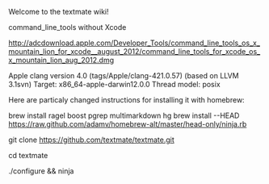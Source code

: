 Welcome to the textmate wiki!

command_line_tools without Xcode

http://adcdownload.apple.com/Developer_Tools/command_line_tools_os_x_mountain_lion_for_xcode__august_2012/command_line_tools_for_xcode_os_x_mountain_lion_aug_2012.dmg

Apple clang version 4.0 (tags/Apple/clang-421.0.57) (based on LLVM 3.1svn) Target: x86_64-apple-darwin12.0.0 Thread model: posix

Here are particaly changed instructions for installing it with homebrew:

brew install ragel boost pgrep multimarkdown hg brew install --HEAD https://raw.github.com/adamv/homebrew-alt/master/head-only/ninja.rb

git clone https://github.com/textmate/textmate.git

cd textmate

./configure && ninja